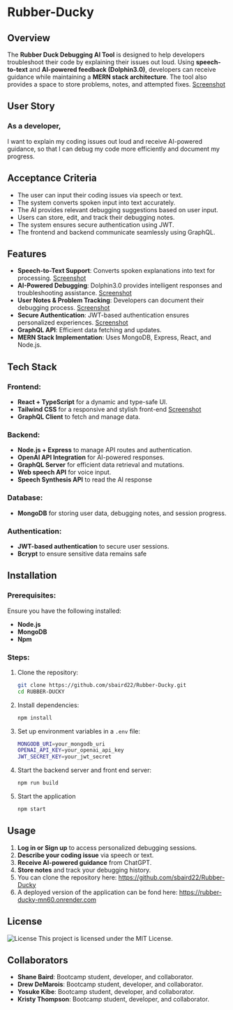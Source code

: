# Rubber-Ducky

## Overview

The **Rubber Duck Debugging AI Tool** is designed to help developers troubleshoot their code by explaining their issues out loud. Using **speech-to-text** and **AI-powered feedback (Dolphin3.0)**, developers can receive guidance while maintaining a **MERN stack architecture**. The tool also provides a space to store problems, notes, and attempted fixes.
[Screenshot](https://i.postimg.cc/59wgtVbC/duck2.jpg)

## User Story
### As a developer,
I want to explain my coding issues out loud and receive AI-powered guidance,
so that I can debug my code more efficiently and document my progress.

## Acceptance Criteria
- The user can input their coding issues via speech or text.
- The system converts spoken input into text accurately.
- The AI provides relevant debugging suggestions based on user input.
- Users can store, edit, and track their debugging notes.
- The system ensures secure authentication using JWT.
- The frontend and backend communicate seamlessly using GraphQL.

## Features

- **Speech-to-Text Support**: Converts spoken explanations into text for processing. [Screenshot](https://i.postimg.cc/HkL9385w/duck5.jpg)
- **AI-Powered Debugging**: Dolphin3.0 provides intelligent responses and troubleshooting assistance. [Screenshot](https://i.postimg.cc/HkL9385w/duck5.jpg)
- **User Notes & Problem Tracking**: Developers can document their debugging process. [Screenshot](https://i.postimg.cc/W1f6yp6Q/duck6.jpg)
- **Secure Authentication**: JWT-based authentication ensures personalized experiences. [Screenshot](https://i.postimg.cc/9XYXVJgB/duck7.jpg)
- **GraphQL API**: Efficient data fetching and updates.
- **MERN Stack Implementation**: Uses MongoDB, Express, React, and Node.js.

## Tech Stack

### Frontend:

- **React + TypeScript** for a dynamic and type-safe UI.
- **Tailwind CSS** for a responsive and stylish front-end [Screenshot](https://i.postimg.cc/W3ZngRZx/duck1.jpg)
- **GraphQL Client** to fetch and manage data.

### Backend:

- **Node.js + Express** to manage API routes and authentication.
- **OpenAI API Integration** for AI-powered responses.
- **GraphQL Server** for efficient data retrieval and mutations.
- **Web speech API** for voice input.
- **Speech Synthesis API** to read the AI response

### Database:

- **MongoDB** for storing user data, debugging notes, and session progress.

### Authentication:

- **JWT-based authentication** to secure user sessions.
- **Bcrypt** to ensure sensitive data remains safe

## Installation

### Prerequisites:

Ensure you have the following installed:

- **Node.js**
- **MongoDB**
- **Npm**

### Steps:

1. Clone the repository:

   ```sh
   git clone https://github.com/sbaird22/Rubber-Ducky.git
   cd RUBBER-DUCKY
   ```
2. Install dependencies:

   ```sh
   npm install
   ```
3. Set up environment variables in a `.env` file:

   ```sh
   MONGODB_URI=your_mongodb_uri
   OPENAI_API_KEY=your_openai_api_key
   JWT_SECRET_KEY=your_jwt_secret
   ```
4. Start the backend server and front end server:

   ```sh
   npm run build
   ```
5. Start the application

   ```sh
   npm start
   ```

## Usage

1. **Log in or Sign up** to access personalized debugging sessions.
2. **Describe your coding issue** via speech or text.
3. **Receive AI-powered guidance** from ChatGPT.
4. **Store notes** and track your debugging history.
5. You can clone the repository here: https://github.com/sbaird22/Rubber-Ducky
6. A deployed version of the application can be fond here: https://rubber-ducky-mn60.onrender.com

## License

![License](https://img.shields.io/badge/License-MIT-yellow.svg "License")
This project is licensed under the MIT License.

## Collaborators

- **Shane Baird**: Bootcamp student, developer, and collaborator.
- **Drew DeMarois**: Bootcamp student, developer, and collaborator.
- **Yosuke Kibe**: Bootcamp student, developer, and collaborator.
- **Kristy Thompson**: Bootcamp student, developer, and collaborator.
